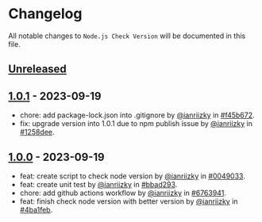 # Changelog

All notable changes to `Node.js Check Version` will be documented in this file.

## [Unreleased](https://github.com/ianriizky/node-check-version/compare/1.0.1...develop)

## [1.0.1](https://github.com/ianriizky/node-check-version/releases/tag/1.0.1) - 2023-09-19

- chore: add package-lock.json into .gitignore by [@ianriizky](https://github.com/ianriizky) in [#f45b672](https://github.com/ianriizky/node-check-version/commit/f45b6721a848eacccfd0456693eeab3ba540181a).
- fix: upgrade version into 1.0.1 due to npm publish issue by [@ianriizky](https://github.com/ianriizky) in [#1258dee](https://github.com/ianriizky/node-check-version/commit/1258deea0095e863cc579bc31b91deca80a9f2d9).

## [1.0.0](https://github.com/ianriizky/node-check-version/releases/tag/1.0.0) - 2023-09-19

- feat: create script to check node version by [@ianriizky](https://github.com/ianriizky) in [#0049033](https://github.com/ianriizky/node-check-version/commit/004903338dc6e2239eeebd1a6d5035146a830027).
- feat: create unit test by [@ianriizky](https://github.com/ianriizky) in [#bbad293](https://github.com/ianriizky/node-check-version/commit/bbad293729f5996cfb32d269d1523d1c03c277fb).
- chore: add github actions workflow by [@ianriizky](https://github.com/ianriizky) in [#6763941](https://github.com/ianriizky/node-check-version/commit/67639413322b587a99ab5857b0688f91cb3574e8).
- feat: finish check node version with better version by [@ianriizky](https://github.com/ianriizky) in [#4ba1feb](https://github.com/ianriizky/node-check-version/commit/4ba1feb5f26070721db495e1ac96ef48e87a67cb).
